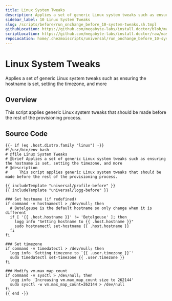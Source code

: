 ```yaml
---
title: Linux System Tweaks
description: Applies a set of generic Linux system tweaks such as ensuring the hostname is set, setting the timezone, and more
sidebar_label: 10 Linux System Tweaks
slug: /scripts/before/run_onchange_before_10-system-tweaks.sh.tmpl
githubLocation: https://github.com/megabyte-labs/install.doctor/blob/master/home/.chezmoiscripts/universal/run_onchange_before_10-system-tweaks.sh.tmpl
scriptLocation: https://github.com/megabyte-labs/install.doctor/raw/master/home/.chezmoiscripts/universal/run_onchange_before_10-system-tweaks.sh.tmpl
repoLocation: home/.chezmoiscripts/universal/run_onchange_before_10-system-tweaks.sh.tmpl
---
```

# Linux System Tweaks

Applies a set of generic Linux system tweaks such as ensuring the hostname is set, setting the timezone, and more

## Overview

This script applies generic Linux system tweaks that should be made before the rest of the provisioning process.



## Source Code

```
{{- if (eq .host.distro.family "linux") -}}
#!/usr/bin/env bash
# @file Linux System Tweaks
# @brief Applies a set of generic Linux system tweaks such as ensuring the hostname is set, setting the timezone, and more
# @description
#     This script applies generic Linux system tweaks that should be made before the rest of the provisioning process.

{{ includeTemplate "universal/profile-before" }}
{{ includeTemplate "universal/logg-before" }}

### Set hostname (if redefined)
if command -v hostnamectl > /dev/null; then
  # Betelgeuse is the default hostname so only change when it is different
  if [ '{{ .host.hostname }}' != 'Betelgeuse' ]; then
    logg info "Setting hostname to {{ .host.hostname }}"
    sudo hostnamectl set-hostname {{ .host.hostname }}
  fi
fi

### Set timezone
if command -v timedatectl > /dev/null; then
  logg info 'Setting timezone to `{{ .user.timezone }}`'
  sudo timedatectl set-timezone {{ .user.timezone }}
fi

### Modify vm.max_map_count
if command -v sysctl > /dev/null; then
  logg info 'Increasing vm.max_map_count size to 262144'
  sudo sysctl -w vm.max_map_count=262144 > /dev/null
fi
{{ end -}}
```
